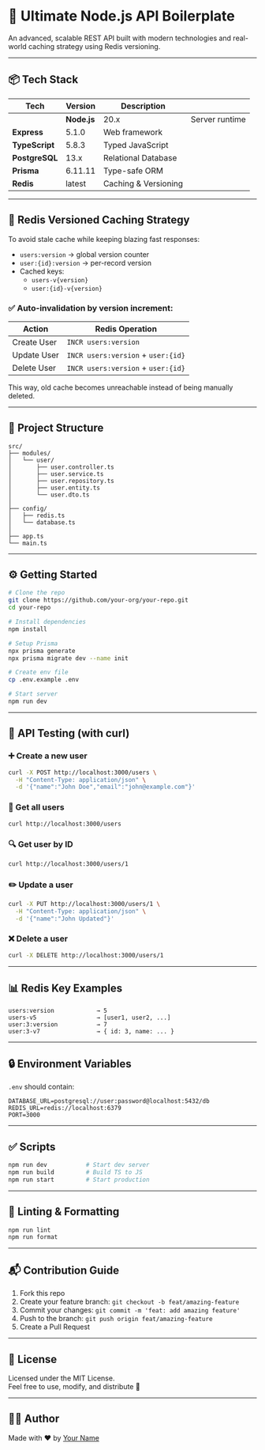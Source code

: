 # 🚀 Ultimate Node.js API Boilerplate

An advanced, scalable REST API built with modern technologies and real-world caching strategy using Redis versioning.

---

## 📦 Tech Stack

| Tech           | Version     | Description          |                |
| -------------- | ----------- | -------------------- | -------------- |
|                | **Node.js** | 20.x                 | Server runtime |
| **Express**    | 5.1.0       | Web framework        |                |
| **TypeScript** | 5.8.3       | Typed JavaScript     |                |
| **PostgreSQL** | 13.x        | Relational Database  |                |
| **Prisma**     | 6.11.11     | Type-safe ORM        |                |
| **Redis**      | latest      | Caching & Versioning |                |

---

## 🧠 Redis Versioned Caching Strategy

To avoid stale cache while keeping blazing fast responses:

- `users:version` → global version counter
- `user:{id}:version` → per-record version
- Cached keys:
  - `users-v{version}`
  - `user:{id}-v{version}`

### ✅ Auto-invalidation by version increment:

| Action      | Redis Operation                    |
| ----------- | ---------------------------------- |
| Create User | `INCR users:version`               |
| Update User | `INCR users:version` + `user:{id}` |
| Delete User | `INCR users:version` + `user:{id}` |

This way, old cache becomes unreachable instead of being manually deleted.

---

## 📁 Project Structure

```
src/
├── modules/
│   └── user/
│       ├── user.controller.ts
│       ├── user.service.ts
│       ├── user.repository.ts
│       ├── user.entity.ts
│       └── user.dto.ts
│
├── config/
│   ├── redis.ts
│   └── database.ts
│
├── app.ts
└── main.ts
```

---

## ⚙️ Getting Started

```bash
# Clone the repo
git clone https://github.com/your-org/your-repo.git
cd your-repo

# Install dependencies
npm install

# Setup Prisma
npx prisma generate
npx prisma migrate dev --name init

# Create env file
cp .env.example .env

# Start server
npm run dev
```

---

## 🥪 API Testing (with curl)

### ➕ Create a new user

```bash
curl -X POST http://localhost:3000/users \
  -H "Content-Type: application/json" \
  -d '{"name":"John Doe","email":"john@example.com"}'
```

### 📅 Get all users

```bash
curl http://localhost:3000/users
```

### 🔍 Get user by ID

```bash
curl http://localhost:3000/users/1
```

### ✏️ Update a user

```bash
curl -X PUT http://localhost:3000/users/1 \
  -H "Content-Type: application/json" \
  -d '{"name":"John Updated"}'
```

### ❌ Delete a user

```bash
curl -X DELETE http://localhost:3000/users/1
```

---

## 📊 Redis Key Examples

```text
users:version            → 5
users-v5                 → [user1, user2, ...]
user:3:version           → 7
user:3-v7                → { id: 3, name: ... }
```

---

## 🔒 Environment Variables

`.env` should contain:

```
DATABASE_URL=postgresql://user:password@localhost:5432/db
REDIS_URL=redis://localhost:6379
PORT=3000
```

---

## ✅ Scripts

```bash
npm run dev           # Start dev server
npm run build         # Build TS to JS
npm run start         # Start production
```

---

## 🧹 Linting & Formatting

```bash
npm run lint
npm run format
```

---

## 📬 Contribution Guide

1. Fork this repo
2. Create your feature branch: `git checkout -b feat/amazing-feature`
3. Commit your changes: `git commit -m 'feat: add amazing feature'`
4. Push to the branch: `git push origin feat/amazing-feature`
5. Create a Pull Request

---

## 📄 License

Licensed under the MIT License.\
Feel free to use, modify, and distribute 🚀

---

## 👨‍💼 Author

Made with ❤️ by [Your Name](https://github.com/your-username)

